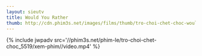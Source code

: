 ```yaml
---
layout: sieutv
title: Would You Rather
thumb: http://cdn.phim3s.net/images/films/thumb/tro-choi-chet-choc-would-you-rather-2012.jpg
---
```

{% include jwpadv src='//phim3s.net/phim-le/tro-choi-chet-choc_5519/xem-phim//video.mp4' %}